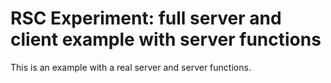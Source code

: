 # RSC Experiment: full server and client example with server functions

This is an example with a real server and server functions.
